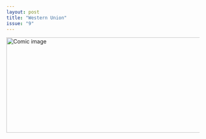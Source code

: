 ```yaml
---
layout: post
title: "Western Union"
issue: "9"
---
```

<img src="{{ site.url }}/comics/9.png" title="SORRY YOU DIED STOP PLEASE WIRE ABANDONED FUNDS TO THE FOLLOWING ACCOUNT STOP" alt="Comic image" width="778px" height="249px"/>

